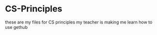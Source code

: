 # CS-Principles
these are my files for CS principles
my teacher is making me learn how to use gethub
